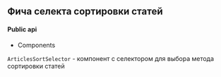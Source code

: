 ## Фича селекта сортировки статей

#### Public api

- Components

`ArticlesSortSelector` - компонент с селектором для выбора метода сортировки статей
